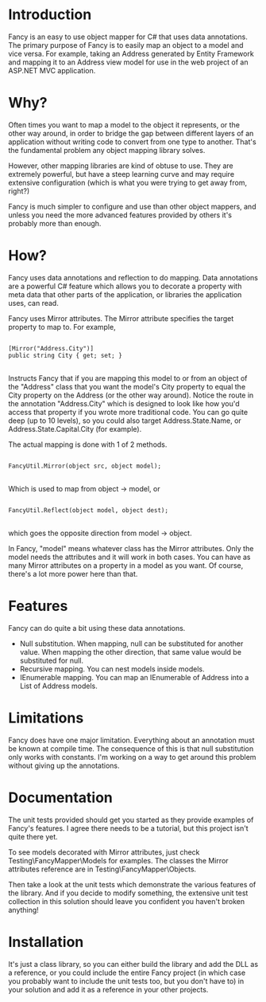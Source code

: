 Introduction
==============================================================================================================================
Fancy is an easy to use object mapper for C# that uses data annotations. The primary purpose of Fancy is to easily map an object to a model and vice versa. For example, taking an Address generated by Entity Framework and mapping it to an Address view model for use in the web project of an ASP.NET MVC application.

Why?
==============================================================================================================================
Often times you want to map a model to the object it represents, or the other way around, in order to bridge the gap between different layers of an application without writing code to convert from one type to another. That's the fundamental problem any object mapping library solves.

However, other mapping libraries are kind of obtuse to use. They are extremely powerful, but have a steep learning curve and may require extensive configuration (which is what you were trying to get away from, right?)

Fancy is much simpler to configure and use than other object mappers, and unless you need the more advanced features provided by others it's probably more than enough.

How?
==============================================================================================================================
Fancy uses data annotations and reflection to do mapping. Data annotations are a powerful C# feature which allows you to decorate a property with meta data that other parts of the application, or libraries the application uses, can read.

Fancy uses Mirror attributes. The Mirror attribute specifies the target property to map to. For example, 

<pre>
<code>
[Mirror("Address.City")]
public string City { get; set; }
</code>
</pre>

Instructs Fancy that if you are mapping this model to or from an object of the "Address" class that you want the model's City property to equal the City property on the Address (or the other way around). Notice the route in the annotation "Address.City" which is designed to look like how you'd access that property if you wrote more traditional code. You can go quite deep (up to 10 levels), so you could also target Address.State.Name, or Address.State.Capital.City (for example).

The actual mapping is done with 1 of 2 methods.

<pre>
<code>
FancyUtil.Mirror(object src, object model);
</code>
</pre>

Which is used to map from object -> model, or

<pre>
<code>
FancyUtil.Reflect(object model, object dest);
</code>
</pre>

which goes the opposite direction from model -> object.

In Fancy, "model" means whatever class has the Mirror attributes. Only the model needs the attributes and it will work in both cases. You can have as many Mirror attributes on a property in a model as you want. Of course, there's a lot more power here than that.

Features
==============================================================================================================================
Fancy can do quite a bit using these data annotations.
* Null substitution. When mapping, null can be substituted for another value. When mapping the other direction, that same value would be substituted for null.
* Recursive mapping. You can nest models inside models.
* IEnumerable mapping. You can map an IEnumerable of Address into a List of Address models.

Limitations
==============================================================================================================================
Fancy does have one major limitation. Everything about an annotation must be known at compile time. The consequence of this is that null substitution only works with constants. I'm working on a way to get around this problem without giving up the annotations.

Documentation
==============================================================================================================================
The unit tests provided should get you started as they provide examples of Fancy's features. I agree there needs to be a tutorial, but this project isn't quite there yet.

To see models decorated with Mirror attributes, just check Testing\FancyMapper\Models for examples. The classes the Mirror attributes reference are in Testing\FancyMapper\Objects.

Then take a look at the unit tests which demonstrate the various features of the library. And if you decide to modify something, the extensive unit test collection in this solution should leave you confident you haven't broken anything!

Installation
==============================================================================================================================
It's just a class library, so you can either build the library and add the DLL as a reference, or you could include the entire Fancy project (in which case you probably want to include the unit tests too, but you don't have to) in your solution and add it as a reference in your other projects.